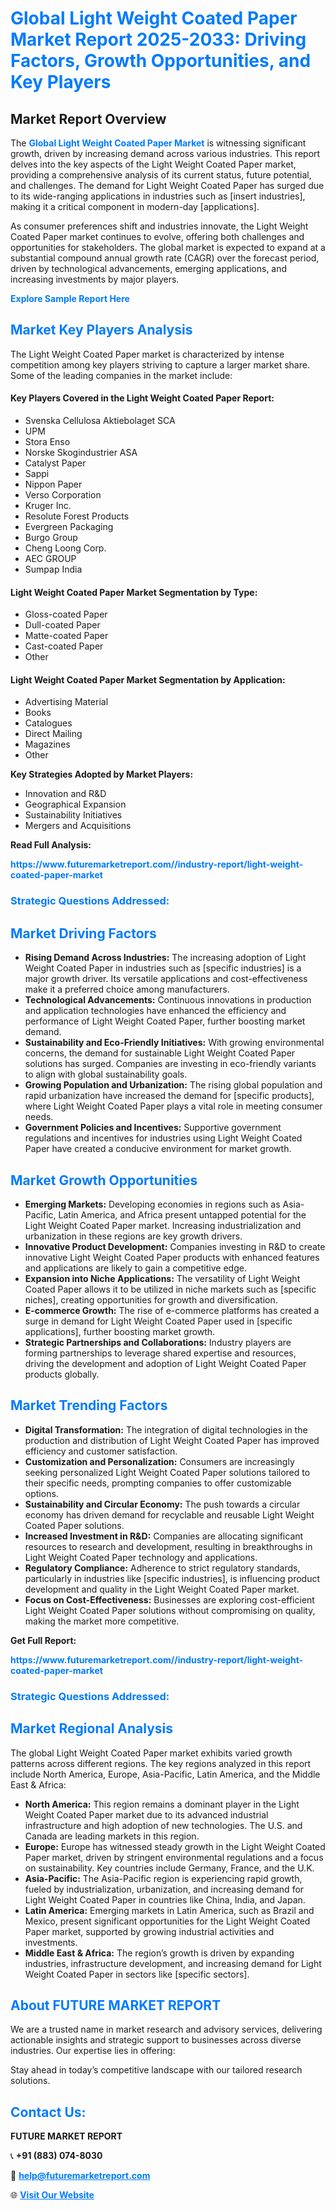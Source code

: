 <h1 style="color: #007BFF;">Global Light Weight Coated Paper Market Report 2025-2033: Driving Factors, Growth Opportunities, and Key Players</h1>

<section id="overview">
<h2>Market Report Overview</h2>
<p>The <a href="https://www.futuremarketreport.com//industry-report/light-weight-coated-paper-market" style="color: #007BFF; text-decoration: none;"><strong>Global Light Weight Coated Paper Market</strong></a> is witnessing significant growth, driven by increasing demand across various industries. This report delves into the key aspects of the Light Weight Coated Paper market, providing a comprehensive analysis of its current status, future potential, and challenges. The demand for Light Weight Coated Paper has surged due to its wide-ranging applications in industries such as [insert industries], making it a critical component in modern-day [applications].</p>
<p>As consumer preferences shift and industries innovate, the Light Weight Coated Paper market continues to evolve, offering both challenges and opportunities for stakeholders. The global market is expected to expand at a substantial compound annual growth rate (CAGR) over the forecast period, driven by technological advancements, emerging applications, and increasing investments by major players.</p>
</section>

<section id="overview">
<p><a href="https://www.futuremarketreport.com//request-sample/reportId=90561" style="color: #007BFF; text-decoration: none;"><strong>Explore Sample Report Here</strong></a></p>
</section>

<section id="key-players">
<h2 style="color: #007BFF;">Market Key Players Analysis</h2>
<p>The Light Weight Coated Paper market is characterized by intense competition among key players striving to capture a larger market share. Some of the leading companies in the market include:</p>
<h4>Key Players Covered in the Light Weight Coated Paper Report:</h4>
<ul><li>Svenska Cellulosa Aktiebolaget SCA</li><li>UPM</li><li>Stora Enso</li><li>Norske Skogindustrier ASA</li><li>Catalyst Paper</li><li>Sappi</li><li>Nippon Paper</li><li>Verso Corporation</li><li>Kruger Inc.</li><li>Resolute Forest Products</li><li>Evergreen Packaging</li><li>Burgo Group</li><li>Cheng Loong Corp.</li><li>AEC GROUP</li><li>Sumpap India</li></ul>
<h4>Light Weight Coated Paper Market Segmentation by Type:</h4>
<ul><li>Gloss-coated Paper</li><li>Dull-coated Paper</li><li>Matte-coated Paper</li><li>Cast-coated Paper</li><li>Other</li></ul>

<h4>Light Weight Coated Paper Market Segmentation by Application:</h4>
<ul><li>Advertising Material</li><li>Books</li><li>Catalogues</li><li>Direct Mailing</li><li>Magazines</li><li>Other</li></ul>
<p><strong>Key Strategies Adopted by Market Players:</strong></p>
<ul>
<li>Innovation and R&D</li>
<li>Geographical Expansion</li>
<li>Sustainability Initiatives</li>
<li>Mergers and Acquisitions</li>
</ul>
</section>

<section>
<p><strong>Read Full Analysis: </strong></p><a href="https://www.futuremarketreport.com//industry-report/light-weight-coated-paper-market" style="color: #007BFF; text-decoration: none;"><strong>https://www.futuremarketreport.com//industry-report/light-weight-coated-paper-market</strong></a>
<h3 style="color: #007BFF;">Strategic Questions Addressed:</h3>
</section>

<section id="driving-factors">
<h2 style="color: #007BFF;">Market Driving Factors</h2>
<ul>
<li><strong>Rising Demand Across Industries:</strong> The increasing adoption of Light Weight Coated Paper in industries such as [specific industries] is a major growth driver. Its versatile applications and cost-effectiveness make it a preferred choice among manufacturers.</li>
<li><strong>Technological Advancements:</strong> Continuous innovations in production and application technologies have enhanced the efficiency and performance of Light Weight Coated Paper, further boosting market demand.</li>
<li><strong>Sustainability and Eco-Friendly Initiatives:</strong> With growing environmental concerns, the demand for sustainable Light Weight Coated Paper solutions has surged. Companies are investing in eco-friendly variants to align with global sustainability goals.</li>
<li><strong>Growing Population and Urbanization:</strong> The rising global population and rapid urbanization have increased the demand for [specific products], where Light Weight Coated Paper plays a vital role in meeting consumer needs.</li>
<li><strong>Government Policies and Incentives:</strong> Supportive government regulations and incentives for industries using Light Weight Coated Paper have created a conducive environment for market growth.</li>
</ul>
</section>

<section id="growth-opportunities">
<h2 style="color: #007BFF;">Market Growth Opportunities</h2>
<ul>
<li><strong>Emerging Markets:</strong> Developing economies in regions such as Asia-Pacific, Latin America, and Africa present untapped potential for the Light Weight Coated Paper market. Increasing industrialization and urbanization in these regions are key growth drivers.</li>
<li><strong>Innovative Product Development:</strong> Companies investing in R&D to create innovative Light Weight Coated Paper products with enhanced features and applications are likely to gain a competitive edge.</li>
<li><strong>Expansion into Niche Applications:</strong> The versatility of Light Weight Coated Paper allows it to be utilized in niche markets such as [specific niches], creating opportunities for growth and diversification.</li>
<li><strong>E-commerce Growth:</strong> The rise of e-commerce platforms has created a surge in demand for Light Weight Coated Paper used in [specific applications], further boosting market growth.</li>
<li><strong>Strategic Partnerships and Collaborations:</strong> Industry players are forming partnerships to leverage shared expertise and resources, driving the development and adoption of Light Weight Coated Paper products globally.</li>
</ul>
</section>

<section id="trending-factors">
<h2 style="color: #007BFF;">Market Trending Factors</h2>
<ul>
<li><strong>Digital Transformation:</strong> The integration of digital technologies in the production and distribution of Light Weight Coated Paper has improved efficiency and customer satisfaction.</li>
<li><strong>Customization and Personalization:</strong> Consumers are increasingly seeking personalized Light Weight Coated Paper solutions tailored to their specific needs, prompting companies to offer customizable options.</li>
<li><strong>Sustainability and Circular Economy:</strong> The push towards a circular economy has driven demand for recyclable and reusable Light Weight Coated Paper solutions.</li>
<li><strong>Increased Investment in R&D:</strong> Companies are allocating significant resources to research and development, resulting in breakthroughs in Light Weight Coated Paper technology and applications.</li>
<li><strong>Regulatory Compliance:</strong> Adherence to strict regulatory standards, particularly in industries like [specific industries], is influencing product development and quality in the Light Weight Coated Paper market.</li>
<li><strong>Focus on Cost-Effectiveness:</strong> Businesses are exploring cost-efficient Light Weight Coated Paper solutions without compromising on quality, making the market more competitive.</li>
</ul>
</section>

<section>
<p><strong>Get Full Report: </strong></p><a href="https://www.futuremarketreport.com//industry-report/light-weight-coated-paper-market" style="color: #007BFF; text-decoration: none;"><strong>https://www.futuremarketreport.com//industry-report/light-weight-coated-paper-market</strong></a>
<h3 style="color: #007BFF;">Strategic Questions Addressed:</h3>
</section>


<section id="regional-analysis">
<h2 style="color: #007BFF;">Market Regional Analysis</h2>
<p>The global Light Weight Coated Paper market exhibits varied growth patterns across different regions. The key regions analyzed in this report include North America, Europe, Asia-Pacific, Latin America, and the Middle East & Africa:</p>
<ul>
<li><strong>North America:</strong> This region remains a dominant player in the Light Weight Coated Paper market due to its advanced industrial infrastructure and high adoption of new technologies. The U.S. and Canada are leading markets in this region.</li>
<li><strong>Europe:</strong> Europe has witnessed steady growth in the Light Weight Coated Paper market, driven by stringent environmental regulations and a focus on sustainability. Key countries include Germany, France, and the U.K.</li>
<li><strong>Asia-Pacific:</strong> The Asia-Pacific region is experiencing rapid growth, fueled by industrialization, urbanization, and increasing demand for Light Weight Coated Paper in countries like China, India, and Japan.</li>
<li><strong>Latin America:</strong> Emerging markets in Latin America, such as Brazil and Mexico, present significant opportunities for the Light Weight Coated Paper market, supported by growing industrial activities and investments.</li>
<li><strong>Middle East & Africa:</strong> The region’s growth is driven by expanding industries, infrastructure development, and increasing demand for Light Weight Coated Paper in sectors like [specific sectors].</li>
</ul>
</section>

<footer>
<h2 style="color: #007BFF;">About FUTURE MARKET REPORT</h2>
<p>We are a trusted name in market research and advisory services, delivering actionable insights and strategic support to businesses across diverse industries. Our expertise lies in offering:</p>

<p>Stay ahead in today’s competitive landscape with our tailored research solutions.</p>

<h2 style="color: #007BFF;">Contact Us:</h2>
<p><strong>FUTURE MARKET REPORT</strong></p>
<p>📞 <strong>+91 (883) 074-8030</strong></p>
<p>📧 <strong><a href="mailto:help@futuremarketreport.com" style="color: #007BFF;">help@futuremarketreport.com</a></strong></p>
<p>🌐 <strong><a href="https://www.futuremarketreport.com/" style="color: #007BFF;">Visit Our Website</a></strong></p>
</footer>